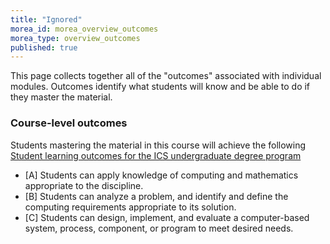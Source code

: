 ```yaml
---
title: "Ignored"
morea_id: morea_overview_outcomes
morea_type: overview_outcomes
published: true
---
```


This page collects together all of the "outcomes" associated with individual modules. Outcomes identify what students will know and be able to do if they master the material.

### Course-level outcomes

Students mastering the material in this course will achieve the following [Student learning outcomes for the ICS undergraduate degree program](http://www.ics.hawaii.edu/academics/undergraduate-degree-programs/student-learning-outcomes-undergraduate/)

  * [A] Students can apply knowledge of computing and mathematics appropriate to the discipline.
  * [B] Students can analyze a problem, and identify and define the computing requirements appropriate to its solution.
  * [C] Students can design, implement, and evaluate a computer-based system, process, component, or program to meet desired needs.

  

